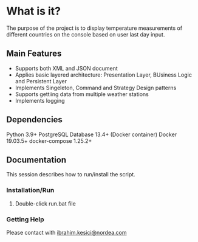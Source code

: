 # What is it? #
The purpose of the project is to display temperature measurements of different countries on the console based on user last day input.

## Main Features ##
- Supports both XML and JSON document
- Applies basic layered architecture: Presentation Layer, BUsiness Logic and Persistent Layer
- Implements Singeleton, Command and Strategy Design patterns
- Supports gettiing data from multiple weather stations
- Implements logging

## Dependencies ##
Python 3.9+
PostgreSQL Database 13.4+ (Docker container)
Docker 19.03.5+
docker-compose 1.25.2+

## Documentation ##
This session describes how to run/install the script.

### Installation/Run ###
1. Double-click run.bat file

### Getting Help ###
Please contact with ibrahim.kesici@nordea.com